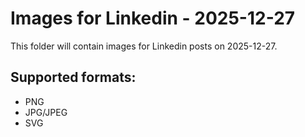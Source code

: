 # Images for Linkedin - 2025-12-27

This folder will contain images for Linkedin posts on 2025-12-27.

## Supported formats:
- PNG
- JPG/JPEG
- SVG
